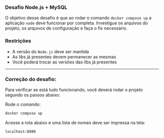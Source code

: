 ### Desafio Node.js + MySQL

O objetivo desse desafio é que ao rodar o comando `docker compose up` a aplicação `node` deve funcionar por completa. Investigue os arquivos do projeto, os arquivos de configuração e faça o fix necessário.

### Restrições
- A versão do `Node.js` deve ser mantida
- As libs já presentes devem permanecer as mesmas
- Você poderá trocar as versões das libs já presentes

---

### Correção do desafio:
Para verificar se está tudo funcionando, você deverá rodar o projeto segundo os passos abaixo:

Rode o comando:

```bash
docker compose up
```

Acesse a rota abaixo e uma lista de nomes deve ser impressa na tela:

```
localhost:8080
```
